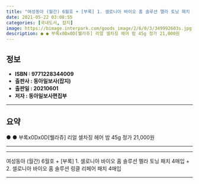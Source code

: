 ```yaml
---
title: "여성동아 (월간) 6월호 + [부록] 1. 셀로니아 바이오 홈 솔루션 멜라 토닝 패치 4매입 + 2. 셀로니아 바이오 홈 솔루션 링클 리페어 패치 4매입"
date: 2021-05-22 03:08:55
categories: [국내도서, 잡지]
image: https://bimage.interpark.com/goods_image/2/6/0/3/349992603s.jpg
description: ● ● 부록x0Dx0D[웰라쥬] 리얼 셀차징 헤어 밤 45g 정가 21,000원
---
```


## **정보**

- **ISBN : 9771228344009**
- **출판사 : 동아일보사(잡지)**
- **출판일 : 20210601**
- **저자 : 동아일보사편집부**

------



## **요약**

●  ●  부록x0Dx0D[웰라쥬] 리얼 셀차징 헤어 밤 45g 정가 21,000원

------



------


여성동아 (월간) 6월호 + [부록] 1. 셀로니아 바이오 홈 솔루션 멜라 토닝 패치 4매입 + 2. 셀로니아 바이오 홈 솔루션 링클 리페어 패치 4매입 

------


